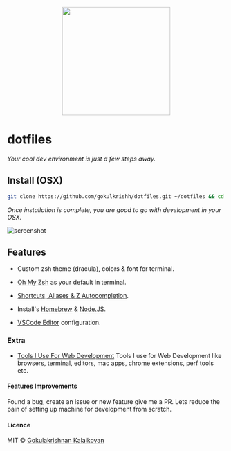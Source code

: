 <p align="center"><img src="https://raw.githubusercontent.com/gokulkrishh/dotfiles/master/logo.png" width="250" height="250"/></p>

# dotfiles

*Your cool dev environment is just a few steps away.*

## Install (OSX)

```sh
git clone https://github.com/gokulkrishh/dotfiles.git ~/dotfiles && cd ~/dotfiles && bash install.sh
```

*Once installation is complete, you are good to go with development in your OSX.*

<img src="https://raw.githubusercontent.com/gokulkrishh/dotfiles/master/teminal.jpg" alt="screenshot"/>

## Features

  - Custom zsh theme (dracula), colors & font for terminal.

  - [Oh My Zsh](https://github.com/robbyrussell/oh-my-zsh) as your default in terminal.
  
  - [Shortcuts, Aliases & Z Autocompletion](https://github.com/gokulkrishh/dotfiles/blob/master/docs/Aliases.md).

  - Install's [Homebrew](http://brew.sh/) & [Node.JS](https://nodejs.org/en/).
	
  - [VSCode Editor](https://github.com/gokulkrishh/dotfiles/tree/master/vscode) configuration.

### Extra

 - [Tools I Use For Web Development](https://gokulkrishh.github.io/tools/2017/08/10/tools-i-use-for-web-development.html) Tools I use for Web Development like browsers, terminal, editors, mac apps, chrome extensions, perf tools etc.

#### Features Improvements
Found a bug, create an issue or new feature give me a PR. Lets reduce the pain of setting up machine for development from scratch.

#### Licence

MIT © [Gokulakrishnan Kalaikovan](http://github.com/gokulkrishh)   
